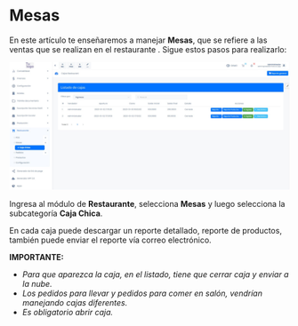 # Mesas

En este artículo te enseñaremos a manejar **Mesas**, que se refiere a las ventas que se realizan en el restaurante . Sigue estos pasos para realizarlo:

![Alt text](img/mesas_01.jpg)

Ingresa al módulo de **Restaurante**, selecciona **Mesas** y luego selecciona la subcategoría **Caja Chica**.

En cada caja puede descargar un reporte detallado, reporte de productos, también puede enviar el reporte vía correo electrónico.

**IMPORTANTE:**
* _Para que aparezca la caja, en el listado, tiene que cerrar caja y enviar a la nube._
* _Los pedidos para llevar y pedidos para comer en salón, vendrían manejando cajas diferentes._
* _Es obligatorio abrir caja._ 